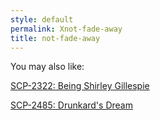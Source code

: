 ```yaml
---
style: default
permalink: Xnot-fade-away
title: not-fade-away
---
```

You may also like:

[SCP-2322: Being Shirley Gillespie](http://scp-wiki.net/scp-2322)

[SCP-2485: Drunkard's Dream](http://scp-wiki.net/scp-2485)
